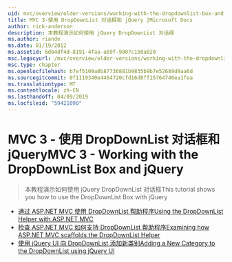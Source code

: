 ```yaml
---
uid: mvc/overview/older-versions/working-with-the-dropdownlist-box-and-jquery/index
title: MVC 3-使用 DropDownList 对话框和 jQuery |Microsoft Docs
author: rick-anderson
description: 本教程演示如何使用 jQuery DropDownList 对话框
ms.author: riande
ms.date: 01/19/2012
ms.assetid: 6d64df4d-8191-4faa-ab9f-9807c1b0a020
msc.legacyurl: /mvc/overview/older-versions/working-with-the-dropdownlist-box-and-jquery
msc.type: chapter
ms.openlocfilehash: b7ef5109a0b87736881b9835b9b7e52689d9aa6d
ms.sourcegitcommit: 0f1119340e4464720cfd16d0ff15764746ea1fea
ms.translationtype: MT
ms.contentlocale: zh-CN
ms.lasthandoff: 04/09/2019
ms.locfileid: "59421090"
---
```

# <a name="mvc-3---working-with-the-dropdownlist-box-and-jquery"></a><span data-ttu-id="d3713-103">MVC 3 - 使用 DropDownList 对话框和 jQuery</span><span class="sxs-lookup"><span data-stu-id="d3713-103">MVC 3 - Working with the DropDownList Box and jQuery</span></span>

> <span data-ttu-id="d3713-104">本教程演示如何使用 jQuery DropDownList 对话框</span><span class="sxs-lookup"><span data-stu-id="d3713-104">This tutorial shows you how to use the DropDownList Box with jQuery</span></span>


- [<span data-ttu-id="d3713-105">通过 ASP.NET MVC 使用 DropDownList 帮助程序</span><span class="sxs-lookup"><span data-stu-id="d3713-105">Using the DropDownList Helper with ASP.NET MVC</span></span>](using-the-dropdownlist-helper-with-aspnet-mvc.md)
- [<span data-ttu-id="d3713-106">检查 ASP.NET MVC 如何支持 DropDownList 帮助程序</span><span class="sxs-lookup"><span data-stu-id="d3713-106">Examining how ASP.NET MVC scaffolds the DropDownList Helper</span></span>](examining-how-aspnet-mvc-scaffolds-the-dropdownlist-helper.md)
- [<span data-ttu-id="d3713-107">使用 jQuery UI 向 DropDownList 添加新类别</span><span class="sxs-lookup"><span data-stu-id="d3713-107">Adding a New Category to the DropDownList using jQuery UI</span></span>](adding-a-new-category-to-the-dropdownlist-using-jquery-ui.md)
